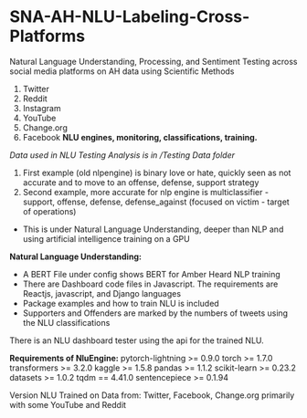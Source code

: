 # SNA-AH-NLU-Labeling-Cross-Platforms
Natural Language Understanding, Processing, and Sentiment Testing across social media platforms on AH data using Scientific Methods

1. Twitter
2. Reddit
3. Instagram
4. YouTube
5. Change.org
6. Facebook
<b>NLU engines, monitoring, classifications, training.</b>

<i>Data used in NLU Testing Analysis is in /Testing Data folder</i>
1. First example (old nlpengine) is binary love or hate, quickly seen as not accurate and to move to an offense, defense, support strategy
2. Second example, more accurate for nlp engine is multiclassifier - support, offense, defense, defense_against (focused on victim - target of operations)
- This is under Natural Language Understanding, deeper than NLP and using artificial intelligence training on a GPU

<b>Natural Language Understanding:</b>
- A BERT File under config shows BERT for Amber Heard NLP training
- There are Dashboard code files in Javascript. The requirements are Reactjs, javascript, and Django languages
- Package examples and how to train NLU is included
- Supporters and Offenders are marked by the numbers of tweets using the NLU classifications

There is an NLU dashboard tester using the api for the trained NLU.

<b>Requirements of NluEngine:</b>
pytorch-lightning >= 0.9.0
torch >= 1.7.0
transformers >= 3.2.0
kaggle >= 1.5.8
pandas >= 1.1.2
scikit-learn >= 0.23.2
datasets >= 1.0.2
tqdm == 4.41.0
sentencepiece >= 0.1.94

Version NLU Trained on Data from: Twitter, Facebook, Change.org primarily with some YouTube and Reddit
